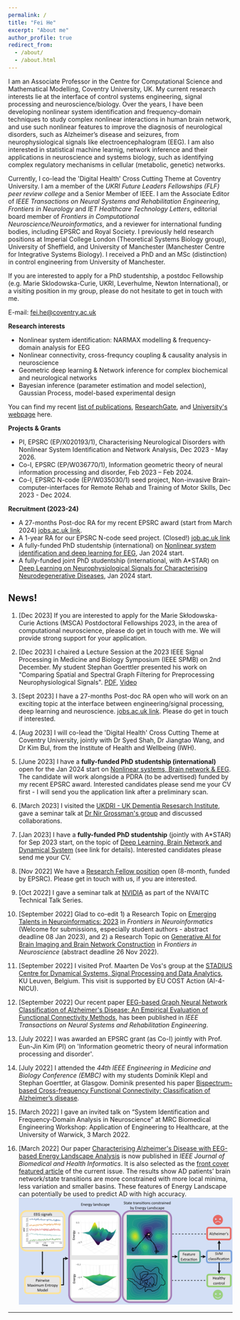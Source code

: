 ```yaml
---
permalink: /
title: "Fei He"
excerpt: "About me"
author_profile: true
redirect_from: 
  - /about/
  - /about.html
---
```

I am an Associate Professor in the Centre for Computational Science and Mathematical Modelling, Coventry University, UK.
My current research interests lie at the interface of control systems engineering, signal processing and neuroscience/biology. Over the years, I have been developing nonlinear system identification and frequency-domain techniques to study complex nonlinear interactions in human brain network, and use such nonlinear features to improve the diagnosis of neurological disorders, such as Alzheimer’s disease and seizures, from neurophysiological signals like electroencephalogram (EEG). I am also interested in statistical machine learnig, network inference and their applications in neuroscience and systems biology, such as identifying complex regulatory mechanisms in cellular (metabolic, genetic) networks.

Currently, I co-lead the 'Digital Health' Cross Cutting Theme at Coventry University. I am a member of the _UKRI Future Leaders Fellowships (FLF) peer review college_ and a Senior Member of IEEE. I am the Associate Editor of _IEEE Transactions on Neural Systems and Rehabilitation Engineering_, _Frontiers in Neurology_ and _IET Healthcare Technology Letters_, editorial board member of _Frontiers in Computational Neuroscience/Neuroinformatics_, and a reviewer for international funding bodies, including EPSRC and Royal Society. I previously held research positions at Imperial College London (Theoretical Systems Biology group), University of Sheffield, and University of Manchester (Manchester Centre for Integrative Systems Biology). I received a PhD and an MSc (distinction) in control engineering from University of Manchester. 

If you are interested to apply for a PhD studentship, a postdoc Fellowship (e.g. Marie Sklodowska-Curie, UKRI, Leverhulme, Newton International), or a visiting position in my group, please do not hesitate to get in touch with me.

E-mail: fei.he@coventry.ac.uk

**Research interests**
- Nonlinear system identification: NARMAX modelling & frequency-domain analysis for EEG
- Nonlinear connectivity, cross-frequncy coupling & causality analysis in neuroscience
- Geometric deep learning & Network inference for complex biochemical and neurological networks
- Bayesian inference (parameter estimation and model selection), Gaussian Process, model-based experimental design

You can find my recent [list of publications](https://feihelab.github.io/publications/), [ResearchGate](https://www.researchgate.net/profile/Fei-He), and [University's webpage](https://pureportal.coventry.ac.uk/en/persons/fei-he) here.

**Projects & Grants**
- PI, EPSRC (EP/X020193/1), Characterising Neurological Disorders with Nonlinear System Identification and Network Analysis, Dec 2023 - May 2026.
- Co-I, EPSRC (EP/W036770/1), Information geometric theory of neural information processing and disorder, Feb 2023 – Feb 2024.
- Co-I, EPSRC N-code (EP/W035030/1) seed project, Non-invasive Brain-computer-interfaces for Remote Rehab and Training of Motor Skills, Dec 2023 - Dec 2024.

**Recruitment (2023-24)**
- A 27-months Post-doc RA for my recent EPSRC award (start from March 2024) [jobs.ac.uk link](https://www.jobs.ac.uk/job/DDB782/research-fellow).
- A 1-year RA for our EPSRC N-code seed project. (Closed!) [job.ac.uk link](https://www.jobs.ac.uk/job/DBT690/research-assistant-n-code)
- A fully-funded PhD studentship (international) on [Nonlinear system identification and deep learning for EEG](https://www.findaphd.com/phds/project/nonlinear-system-identification-and-deep-learning-for-neurodegenerative-disease-detection/?p159301), Jan 2024 start.
- A fully-funded joint PhD studentship (international, with A*STAR) on [Deep Learning on Neurophysiological Signals for Characterising Neurodegenerative Diseases](https://www.findaphd.com/phds/project/deep-learning-on-neurophysiological-signals-for-characterising-neurodegenerative-diseases/?p155424), Jan 2024 start.

News!
------

1. [Dec 2023] If you are interested to apply for the Marie Skłodowska-Curie Actions (MSCA) Postdoctoral Fellowships 2023, in the area of computational neuroscience, please do get in touch with me. We will provide strong support for your application.
   
2. [Dec 2023] I chaired a Lecture Session at the 2023 IEEE Signal Processing in Medicine and Biology Symposium (IEEE SPMB) on 2nd December. My student Stephan Goerttler presented his work on "Comparing Spatial and Spectral Graph Filtering for Preprocessing Neurophysiological Signals". [PDF](https://isip.piconepress.com/conferences/ieee_spmb/2023/papers/l01_01.pdf), [Video](https://isip.piconepress.com/conferences/ieee_spmb/2023/papers/l01_01.mp4)
   
4. [Sept 2023] I have a 27-months Post-doc RA open who will work on an exciting topic at the interface between engineering/signal processing, deep learning and neuroscience. [jobs.ac.uk link](https://www.jobs.ac.uk/job/DDB782/research-fellow). Please do get in touch if interested.
   
5. [Aug 2023] I will co-lead the 'Digital Health' Cross Cutting Theme at Coventry University, jointly with Dr Syed Shah, Dr Jiangtao Wang, and Dr Kim Bul, from the Institute of Health and Wellbeing (IWH).

2. [June 2023] I have a **fully-funded PhD studentship (international)** open for the Jan 2024 start on [Nonlinear systems, Brain network & EEG](https://www.coventry.ac.uk/research/research-opportunities/research-students/research-studentships/nonlinear-system-identification-and-deep-learning-for-neurodegenerative-disease-detection/). The candidate will work alongside a PDRA (to be advertised) funded by my recent EPSRC award. Interested candidates please send me your CV first - I will send you the application link after a preliminary scan.

3. [March 2023] I visited the [UKDRI - UK Dementia Resesarch Institute](https://ukdri.ac.uk), gave a seminar talk at [Dr Nir Grossman's group](https://ukdri.ac.uk/team/nir-grossman) and discussed collaborations.

2. [Jan 2023] I have a **fully-funded PhD studentship** (jointly with A\*STAR) for Sep 2023 start, on the topic of [Deep Learning, Brain Network and Dynamical System](https://www.findaphd.com/phds/project/deep-learning-on-neurophysiological-signals-for-characterising-neurodegenerative-diseases/?p155424) (see link for details). Interested candidates please send me your CV. 

2. [Nov 2022] We have a [Research Fellow position](https://www.jobs.ac.uk/job/CVK069/research-fellow) open (8-month, funded by EPSRC). Please get in touch with us, if you are interested.

3. [Oct 2022] I gave a seminar talk at [NVIDIA](https://resources.nvidia.com/en-us-gps-ai-capacity-building/nvaitc-research) as part of the NVAITC Technical Talk Series.

4. [September 2022] Glad to co-edit 1) a Research Topic on [Emerging Talents in Neuroinformatics: 2023](https://www.frontiersin.org/research-topics/45891/emerging-talents-in-neuroinformatics-2023#overview) in _Frontiers in Neuroinformatics_ (Welcome for submissions, especially student authors - abstract deadline 08 Jan 2023), and 2) a Research Topic on [Generative AI for Brain Imaging and Brain Network Construction](https://www.frontiersin.org/research-topics/44784/generative-ai-for-brain-imaging-and-brain-network-construction) in _Frontiers in Neuroscience_  (abstract deadline 26 Nov 2022).

5. [September 2022] I visited Prof. Maarten De Vos's group at the [STADIUS Centre for Dynamical Systems, Signal Processing and Data Analytics](https://www.esat.kuleuven.be/stadius/), KU Leuven, Belgium. This visit is supported by EU COST Action (AI-4-NICU).

6. [September 2022] Our recent paper [EEG-based Graph Neural Network Classification of Alzheimer's Disease: An Empirical Evaluation of Functional Connectivity Methods](https://ieeexplore.ieee.org/document/9878348), has been published in _IEEE Transactions on Neural Systems and Rehabilitation Engineering_.

7. [July 2022] I was awarded an EPSRC grant (as Co-I) jointly with Prof. Eun-Jin Kim (PI) on 'Information geometric theory of neural information processing and disorder'.

8. [July 2022] I attended the _44th IEEE Engineering in Medicine and Biology Conference (EMBC)_ with my students Dominik Klepl and Stephan Goerttler, at Glasgow. Dominik presented his paper [Bispectrum-based Cross-frequency Functional Connectivity: Classification of Alzheimer’s disease](https://ieeexplore.ieee.org/document/9871366). 

9. [March 2022] I gave an invited talk on “System Identification and Frequency-Domain Analysis in Neuroscience” at MRC Biomedical Engineering Workshop: Application of Engineering to Healthcare, at the University of Warwick, 3 March 2022.

10. [March 2022] Our paper [Characterising Alzheimer's Disease with EEG-based Energy Landscape Analysis](https://ieeexplore.ieee.org/document/9516993) is now published in _IEEE Journal of Biomedical and Health Informatics_. It is also selected as the [front cover featured article](https://ieeexplore.ieee.org/stamp/stamp.jsp?tp=&arnumber=9729648) of the current issue. The results show AD patients’ brain network/state transitions are more constrained with more local minima, less variation and smaller basins. These features of Energy Landscape can potentially be used to predict AD with high accuracy.
![](./images/JBHI-00443-2021_animated.gif)


------

<div style="text-align: center;">
<div style="display:inline-block;width:277px;"><script type="text/javascript" src="//rf.revolvermaps.com/0/0/7.js?i=5tg2ogn1an3&amp;m=0&amp;c=ff0000&amp;cr1=ffffff&amp;sx=0" async="async"></script></div>
</div>
